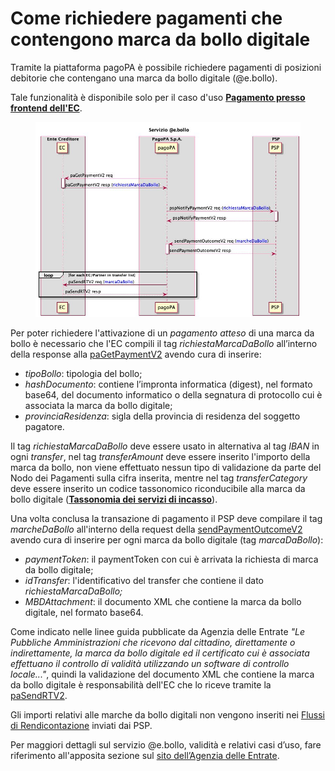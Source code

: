 # Come richiedere pagamenti che contengono marca da bollo digitale

Tramite la piattaforma pagoPA è possibile richiedere pagamenti di posizioni debitorie che contengano una marca da bollo digitale (@e.bollo).

Tale funzionalità è disponibile solo per il caso d'uso [**Pagamento presso frontend dell'EC**](http://127.0.0.1:5000/s/PJuzswk8l2kp9Wm5PwAW/casi-duso/pagamento-presso-frontend-dellec).

<figure><img src=".gitbook/assets/0f2bb4a0-cec5-4020-9a16-0ccc1f562b87.jpg" alt=""><figcaption></figcaption></figure>

Per poter richiedere l'attivazione di un _pagamento atteso_ di una marca da bollo è necessario che l'EC compili il tag _richiestaMarcaDaBollo_ all’interno della response alla [paGetPaymentV2](https://docs.pagopa.it/sanp/appendici/primitive#pagetpayment-versione-2) avendo cura di inserire:

* _tipoBollo_: tipologia del bollo;
* _hashDocumento_: contiene l’impronta informatica (digest), nel formato base64, del documento informatico o della segnatura di protocollo cui è associata la marca da bollo digitale;
* _provinciaResidenza_: sigla della provincia di residenza del soggetto pagatore.

Il tag _richiestaMarcaDaBollo_ deve essere usato in alternativa al tag _IBAN_ in ogni _transfer_, nel tag _transferAmount_ deve essere inserito l'importo della marca da bollo, non viene effettuato nessun tipo di validazione da parte del Nodo dei Pagamenti sulla cifra inserita, mentre nel tag _transferCategory_ deve essere inserito un codice tassonomico riconducibile alla marca da bollo digitale ([**Tassonomia dei servizi di incasso**](https://docs.pagopa.it/sanp/ente-creditore/tassonomia-dei-servizi-di-incasso)).

Una volta conclusa la transazione di pagamento il PSP deve compilare il tag _marcheDaBollo_ all'interno della request della [sendPaymentOutcomeV2](https://docs.pagopa.it/sanp/appendici/primitive#sendpaymentoutcome-versione-2) avendo cura di inserire per ogni marca da bollo digitale (tag _marcaDaBollo_):

* _paymentToken_: il paymentToken con cui è arrivata la richiesta di marca da bollo digitale;
* _idTransfer_: l'identificativo del transfer che contiene il dato _richiestaMarcaDaBollo;_
* _MBDAttachment_: il documento XML che contiene la marca da bollo digitale, nel formato base64.

Come indicato nelle linee guida pubblicate da Agenzia delle Entrate _"Le Pubbliche Amministrazioni che ricevono dal cittadino, direttamente o indirettamente, la marca da bollo digitale ed il certificato cui è associata effettuano il controllo di validità utilizzando un software di controllo locale..."_, quindi la validazione del documento XML che contiene la marca da bollo digitale è responsabilità dell'EC che lo riceve tramite la [paSendRTV2](https://docs.pagopa.it/sanp/appendici/primitive#pasendrt-versione-2).

Gli importi relativi alle marche da bollo digitali non vengono inseriti nei [Flussi di Rendicontazione](https://docs.pagopa.it/sanp/specifiche-attuative-del-nodo-dei-pagamenti-spc/funzionamento-generale/rendicontazione-e-cashflow) inviati dai PSP.

Per maggiori dettagli sul servizio @e.bollo, validità e relativi casi d’uso, fare riferimento all'apposita sezione sul [sito dell’Agenzia delle Entrate](https://www.agenziaentrate.gov.it/portale/web/guest/schede/pagamenti/imposta-di-bollo-per-le-istanze-trasmesse-alla-pa-ebollo-cittadini/che-cose-cittadini).
